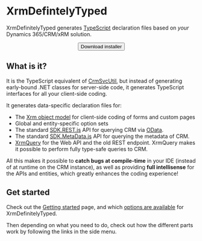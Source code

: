 XrmDefintelyTyped
=================

XrmDefinitelyTyped generates [TypeScript](http://www.typescriptlang.org/) 
declaration files based on *your* Dynamics 365/CRM/xRM solution.

<form method="get" action="files/install-latest.cmd">
<center><button type="submit" class="btn">Download installer</button></center>
</form>

What is it?
-----------

It is the TypeScript equivalent of [CrmSvcUtil][crmsvcutil], but instead of generating early-bound .NET classes 
for server-side code, it generates TypeScript interfaces for all your client-side coding.

It generates data-specific declaration files for:

  * The [Xrm object model][xrm] for client-side coding of forms and custom pages
  * Global and entity-specific option sets
  * The standard [SDK.REST.js][rest] API for querying CRM via [OData][odata].
  * The standard [SDK.MetaData.js][metadata] API for querying the metadata of CRM.
  * [XrmQuery][xrmquery] for the Web API and the old REST endpoint. XrmQuery makes it
    possible to perform fully type-safe queries to CRM.


All this makes it possible to **catch bugs at compile-time** in your IDE (instead of at runtime on the CRM instance), 
as well as providing  **full intellisense** for the APIs and entities, which greatly enhances the coding experience!

Get started
-----------

Check out the [Getting started](getting-started.html) page, and which [options are available](tool-usage.html) for XrmDefinitelyTyped.

Then depending on what you need to do, check out how the different parts work by following the links in the side menu.

  [xrmquery]: xrmquery-web.html
  [xrm]: https://msdn.microsoft.com/en-us/library/gg328255.aspx
  [rest]: https://msdn.microsoft.com/en-us/library/gg334427.aspx#BKMK_SDKREST
  [metadata]: https://msdn.microsoft.com/en-us/library/gg594428.aspx
  [odata]: http://www.odata.org/documentation/odata-version-2-0/uri-conventions/
  [crmsvcutil]: https://msdn.microsoft.com/en-us/library/gg327844.aspx